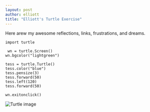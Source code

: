 ```yaml
---
layout: post
author: elliott
title: "Elliott's Turtle Exercise"
---
```


Here arew my awesome reflections, links, frustrations, and dreams.

```
import turtle

 wn = turtle.Screen() 
wn.bgcolor("lightgreen")

tess = turtle.Turtle() 
tess.color("blue")
tess.pensize(3)
tess.forward(50)
tess.left(120)
tess.forward(50)

wn.exitonclick()
```

![Turtle image](http://openbookproject.net/thinkcs/python/english3e/_images/tess03.png)
